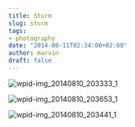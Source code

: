 ```yaml
---
title: Sturm
slug: sturm
tags:
- photography
date: "2014-08-11T02:34:00+02:00"
author: marvin
draft: false
---
```

![wpid-img_20140810_203333_1](/images/wpid-img_20140810_203333_1.jpg)

![wpid-img_20140810_203653_1](/images/wpid-img_20140810_203653_1.jpg)

![wpid-img_20140810_203441_1](/images/wpid-img_20140810_203441_1.jpg)